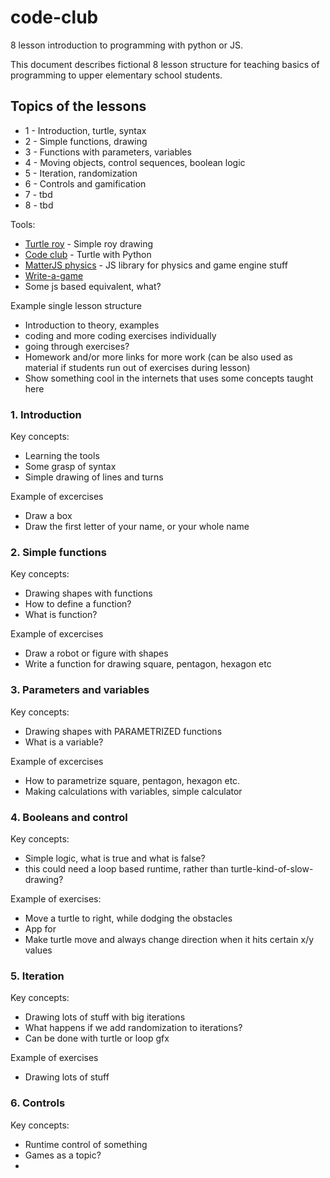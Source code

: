 # code-club
8 lesson introduction to programming with python or JS.

This document describes fictional 8 lesson structure for teaching basics of programming to upper elementary school students.



## Topics of the lessons
* 1 - Introduction, turtle, syntax
* 2 - Simple functions, drawing
* 3 - Functions with parameters, variables
* 4 - Moving objects, control sequences, boolean logic
* 5 - Iteration, randomization
* 6 - Controls and gamification
* 7 - tbd
* 8 - tbd


Tools:

* [Turtle roy](https://turtle-roy.herokuapp.com/) - Simple roy drawing
* [Code club](https://codeclub.firebaseapp.com/) - Turtle with Python
* [MatterJS physics](http://brm.io/matter-js/) - JS library for physics and game engine stuff
* [Write-a-game](http://write-a-game.herokuapp.com/)
* Some js based equivalent, what?

Example single lesson structure
 * Introduction to theory, examples
 * coding and more coding exercises individually
 * going through exercises?
 * Homework and/or more links for more work (can be also used as material if students run out of exercises during lesson)
 * Show something cool in the internets that uses some concepts taught here


### 1. Introduction
Key concepts:

* Learning the tools
* Some grasp of syntax 
* Simple drawing of lines and turns

Example of excercises
* Draw a box
* Draw the first letter of your name, or your whole name


### 2. Simple functions
Key concepts:

* Drawing shapes with functions
* How to define a function?
* What is function?

Example of excercises

* Draw a robot or figure with shapes
* Write a function for drawing square, pentagon, hexagon etc


### 3. Parameters and variables
Key concepts:

* Drawing shapes with PARAMETRIZED functions
* What is a variable?

Example of excercises

* How to parametrize square, pentagon, hexagon etc.
* Making calculations with variables, simple calculator


### 4. Booleans and control
Key concepts:

* Simple logic, what is true and what is false?
* this could need a loop based runtime, rather than turtle-kind-of-slow-drawing?

Example of exercises:
* Move a turtle to right, while dodging the obstacles
* App for 
* Make turtle move and always change direction when it hits certain x/y values


### 5. Iteration
Key concepts:

* Drawing lots of stuff with big iterations
* What happens if we add randomization to iterations?
* Can be done with turtle or loop gfx

Example of exercises

* Drawing lots of stuff


### 6. Controls
Key concepts:

* Runtime control of something
* Games as a topic?
* 




